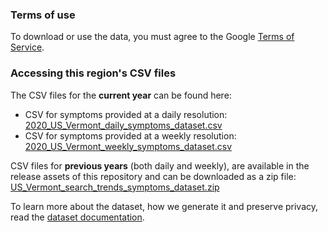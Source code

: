 ### Terms of use
To download or use the data, you must agree to the Google [Terms of Service](https://policies.google.com/terms).

### Accessing this region's CSV files
The CSV files for the **current year** can be found here:
- CSV for symptoms provided at a daily resolution: [2020_US_Vermont_daily_symptoms_dataset.csv](2020_US_Vermont_daily_symptoms_dataset.csv)
- CSV for symptoms provided at a weekly resolution: [2020_US_Vermont_weekly_symptoms_dataset.csv](2020_US_Vermont_weekly_symptoms_dataset.csv)

CSV files for **previous years** (both daily and weekly), are available in the release assets of this repository and can be downloaded as a zip file: [US_Vermont_search_trends_symptoms_dataset.zip](https://github.com/google-research/open-covid-19-data/releases/download/v0.0.2/US_Vermont_search_trends_symptoms_dataset.zip)

To learn more about the dataset, how we generate it and preserve privacy, read the [dataset documentation](../../../../README.md).